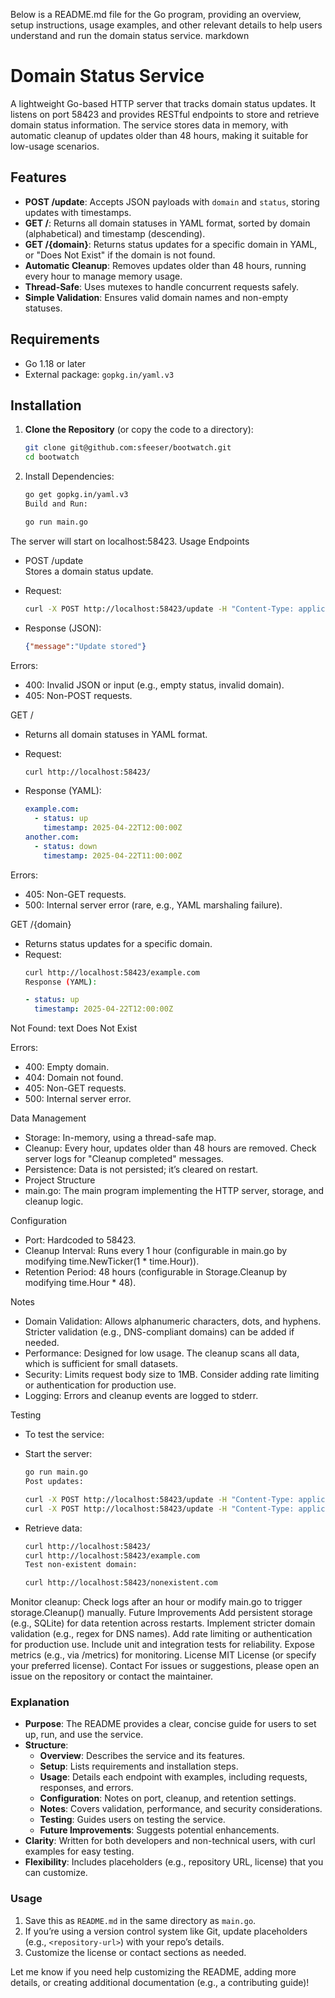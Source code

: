 Below is a README.md file for the Go program, providing an overview, setup instructions, usage examples, and other relevant details to help users understand and run the domain status service.
markdown
# Domain Status Service

A lightweight Go-based HTTP server that tracks domain status updates. It listens on port 58423 and provides RESTful endpoints to store and retrieve domain status information. The service stores data in memory, with automatic cleanup of updates older than 48 hours, making it suitable for low-usage scenarios.

## Features

- **POST /update**: Accepts JSON payloads with `domain` and `status`, storing updates with timestamps.
- **GET /**: Returns all domain statuses in YAML format, sorted by domain (alphabetical) and timestamp (descending).
- **GET /{domain}**: Returns status updates for a specific domain in YAML, or "Does Not Exist" if the domain is not found.
- **Automatic Cleanup**: Removes updates older than 48 hours, running every hour to manage memory usage.
- **Thread-Safe**: Uses mutexes to handle concurrent requests safely.
- **Simple Validation**: Ensures valid domain names and non-empty statuses.

## Requirements

- Go 1.18 or later
- External package: `gopkg.in/yaml.v3`

## Installation

1. **Clone the Repository** (or copy the code to a directory):

   ``` bash
   git clone git@github.com:sfeeser/bootwatch.git
   cd bootwatch
   ```

2. Install Dependencies:

   ```bash
   go get gopkg.in/yaml.v3
   Build and Run:
   ```

   ```bash
   go run main.go
   ```

The server will start on localhost:58423.
Usage
Endpoints
- POST /update  
  Stores a domain status update.
- Request:

   ```bash
   curl -X POST http://localhost:58423/update -H "Content-Type: application/json" -d '{"domain":"example.com","status":"up"}'
   ```
      
- Response (JSON):

   ```json
   {"message":"Update stored"}
   ```
   
Errors:
- 400: Invalid JSON or input (e.g., empty status, invalid domain).
- 405: Non-POST requests.

GET /
- Returns all domain statuses in YAML format.
- Request:

    ```bash
    curl http://localhost:58423/
    ```
    
- Response (YAML):
    ```yaml
    example.com:
      - status: up
        timestamp: 2025-04-22T12:00:00Z
    another.com:
      - status: down
        timestamp: 2025-04-22T11:00:00Z
    ```
    
Errors:
- 405: Non-GET requests.
- 500: Internal server error (rare, e.g., YAML marshaling failure).

GET /{domain}
- Returns status updates for a specific domain.
- Request:
    ```bash
    curl http://localhost:58423/example.com
    Response (YAML):
    ```
    ```yaml
    - status: up
      timestamp: 2025-04-22T12:00:00Z
    ```
Not Found:
text
Does Not Exist

Errors:
- 400: Empty domain.
- 404: Domain not found.
- 405: Non-GET requests.
- 500: Internal server error.

Data Management
- Storage: In-memory, using a thread-safe map.
- Cleanup: Every hour, updates older than 48 hours are removed. Check server logs for "Cleanup completed" messages.
- Persistence: Data is not persisted; it’s cleared on restart.
- Project Structure
- main.go: The main program implementing the HTTP server, storage, and cleanup logic.

Configuration
- Port: Hardcoded to 58423.
- Cleanup Interval: Runs every 1 hour (configurable in main.go by modifying time.NewTicker(1 * time.Hour)).
- Retention Period: 48 hours (configurable in Storage.Cleanup by modifying time.Hour * 48).

Notes
- Domain Validation: Allows alphanumeric characters, dots, and hyphens. Stricter validation (e.g., DNS-compliant domains) can be added if needed.
- Performance: Designed for low usage. The cleanup scans all data, which is sufficient for small datasets.
- Security: Limits request body size to 1MB. Consider adding rate limiting or authentication for production use.
- Logging: Errors and cleanup events are logged to stderr.

Testing
- To test the service:
- Start the server:

    ```bash
    go run main.go
    Post updates:
    ```
    
    ```bash
    curl -X POST http://localhost:58423/update -H "Content-Type: application/json" -d '{"domain":"example.com","status":"up"}'
    curl -X POST http://localhost:58423/update -H "Content-Type: application/json" -d '{"domain":"another.com","status":"down"}'
    ```
- Retrieve data:
    ``` bash
    curl http://localhost:58423/
    curl http://localhost:58423/example.com
    Test non-existent domain:
    ```
    
    ```bash
    curl http://localhost:58423/nonexistent.com
    ```

Monitor cleanup: Check logs after an hour or modify main.go to trigger storage.Cleanup() manually.
Future Improvements
Add persistent storage (e.g., SQLite) for data retention across restarts.
Implement stricter domain validation (e.g., regex for DNS names).
Add rate limiting or authentication for production use.
Include unit and integration tests for reliability.
Expose metrics (e.g., via /metrics) for monitoring.
License
MIT License (or specify your preferred license).
Contact
For issues or suggestions, please open an issue on the repository or contact the maintainer.

### Explanation
- **Purpose**: The README provides a clear, concise guide for users to set up, run, and use the service.
- **Structure**:
  - **Overview**: Describes the service and its features.
  - **Setup**: Lists requirements and installation steps.
  - **Usage**: Details each endpoint with examples, including requests, responses, and errors.
  - **Configuration**: Notes on port, cleanup, and retention settings.
  - **Notes**: Covers validation, performance, and security considerations.
  - **Testing**: Guides users on testing the service.
  - **Future Improvements**: Suggests potential enhancements.
- **Clarity**: Written for both developers and non-technical users, with curl examples for easy testing.
- **Flexibility**: Includes placeholders (e.g., repository URL, license) that you can customize.

### Usage
1. Save this as `README.md` in the same directory as `main.go`.
2. If you’re using a version control system like Git, update placeholders (e.g., `<repository-url>`) with your repo’s details.
3. Customize the license or contact sections as needed.

Let me know if you need help customizing the README, adding more details, or creating additional documentation (e.g., a contributing guide)!
